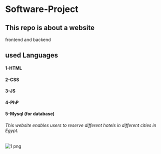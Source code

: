 # Software-Project
## This repo is about a website
  frontend and backend
  
## used Languages
  #### 1-HTML
  #### 2-CSS
  #### 3-JS
  #### 4-PhP
  #### 5-Mysql (for database)
###### This website enables users to reserve different hotels in different cities in Egypt.
![1 png](https://user-images.githubusercontent.com/85046148/168685435-8221243d-e13b-4bd3-8738-1085f412e19a.jpg)
